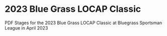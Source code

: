 # 2023 Blue Grass LOCAP Classic

PDF Stages for the 2023 Blue Grass LOCAP Classic at Bluegrass Sportsman League in April 2023